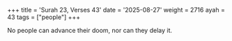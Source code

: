 +++
title = 'Surah 23, Verses 43'
date = '2025-08-27'
weight = 2716
ayah = 43
tags = ["people"]
+++

No people can advance their doom, nor can they delay it.
